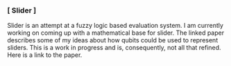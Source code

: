 ### [ Slider ]
Slider is an attempt at a fuzzy logic based evaluation system. I am currently working on coming up with a mathematical base for slider. The linked paper describes some of my ideas about how qubits could be used to represent sliders. This is a work in progress and is, consequently, not all that refined. Here is a link to the paper.
